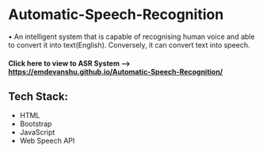 # Automatic-Speech-Recognition

• An intelligent system that is capable of recognising human voice and able to convert it into text(English). Conversely, it can convert text into speech. 

#### Click here to view to ASR System --> https://emdevanshu.github.io/Automatic-Speech-Recognition/

## Tech Stack: 
- HTML
- Bootstrap
- JavaScript
- Web Speech API
